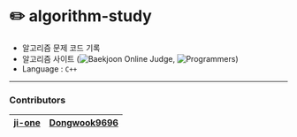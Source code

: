 # ✏️ algorithm-study
- 알고리즘 문제 코드 기록
- 알고리즘 사이트 (![Baekjoon Online Judge](https://www.acmicpc.net/), ![Programmers](https://programmers.co.kr/learn/challenges?tab=all_challenges))
- Language : `C++`

---

### Contributors
| [ji-one](https://github.com/ji-one)     | [Dongwook9696](https://github.com/Dongwook9696) |
| ----------------------------------------------- | ----------------------------------------- |
